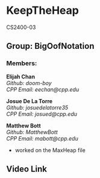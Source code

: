 # KeepTheHeap
CS2400-03

## Group: BigOofNotation

### Members:
**Elijah Chan**  
_Github: doom-boy_  
_CPP Email: eechan@cpp.edu_ 


**Josue De La Torre**  
_Github: josuedelatorre35_  
_CPP Email: josued@cpp.edu_  


**Matthew Bott**  
_Github: MatthewBott_  
_CPP Email: mabott@cpp.edu_ 
* worked on the MaxHeap file


## Video Link

